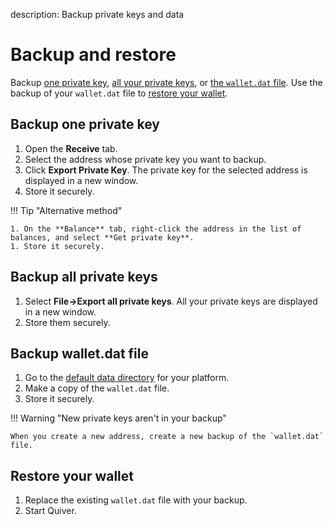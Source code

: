 description: Backup private keys and data
<!--- END of page meta data -->

# Backup and restore

Backup [one private key](#backup-one-private-key), [all your private keys](#backup-all-private-keys), or [the `wallet.dat` file](#backup-wallet.dat-file). Use the backup of your `wallet.dat` file to [restore your wallet](#restore-your-wallet).

## Backup one private key

1. Open the **Receive** tab.
1. Select the address whose private key you want to backup.
1. Click **Export Private Key**. The private key for the selected address is displayed in a new window.
1. Store it securely.

!!! Tip "Alternative method"

    1. On the **Balance** tab, right-click the address in the list of balances, and select **Get private key**.
    1. Store it securely.

## Backup all private keys

1. Select **File->Export all private keys**. All your private keys are displayed in a new window.
1. Store them securely.

## Backup wallet.dat file

1. Go to the [default data directory](troubleshoot/find-data-dir.md) for your platform.
1. Make a copy of the `wallet.dat` file.
1. Store it securely.

!!! Warning "New private keys aren't in your backup"

    When you create a new address, create a new backup of the `wallet.dat` file.

## Restore your wallet

1. Replace the existing `wallet.dat` file with your backup.
1. Start Quiver.
